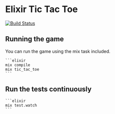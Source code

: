 # Elixir Tic Tac Toe

[![Build Status](https://travis-ci.org/emashliles/elixir-tic-tac-toe.svg?branch=master)](https://travis-ci.org/emashliles/elixir-tic-tac-toe)

## Running the game

   You can run the game using the mix task included. 

    ```elixir
    mix compile
    mix tic_tac_toe
    ```

## Run the tests continuously

    ```elixir
    mix test.watch
    ```

